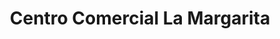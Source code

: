 ---
title: "Centro Comercial La Margarita"
url: /san-francisco-de-dos-rios/centro-comercial-la-margarita/
shop: Einkaufszentrum
---